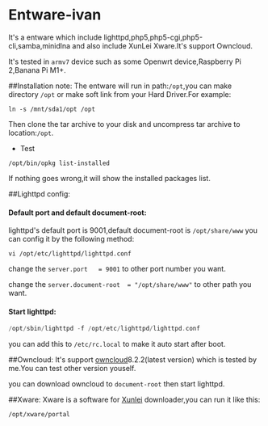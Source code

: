 # Entware-ivan

It's a entware which include lighttpd,php5,php5-cgi,php5-cli,samba,minidlna and also include XunLei Xware.It's support Owncloud.

It's tested in `armv7` device such as some Openwrt device,Raspberry Pi 2,Banana Pi M1+.

##Installation note:
The entware will run in path:`/opt`,you can make directory `/opt` or make soft link from your Hard Driver.For example:
```
ln -s /mnt/sda1/opt /opt
```
Then clone the tar archive to your disk and uncompress tar archive to location:`/opt`.

* Test

```
/opt/bin/opkg list-installed
```
If nothing goes wrong,it will show the installed packages list.

##Lighttpd config:
#### Default port and default document-root:

lighttpd's default port is 9001,default document-root is `/opt/share/www` you can config it by the following method:
```
vi /opt/etc/lighttpd/lighttpd.conf
```
change the `server.port   = 9001` to other port number you want.

change the `server.document-root  = "/opt/share/www"` to other path you want.

#### Start lighttpd: 

```php
/opt/sbin/lighttpd -f /opt/etc/lighttpd/lighttpd.conf
```
you can add this to `/etc/rc.local` to make it auto start after boot.

##Owncloud:
It's support [owncloud](https://owncloud.org/install/#instructions-server)8.2.2(latest version) which is tested by me.You can test other version youself.

you can download owncloud to `document-root` then start lighttpd.

##Xware:
Xware is a software for [Xunlei](http://luyou.xunlei.com/thread-12545-1-1.html) downloader,you can run it like this:
```
/opt/xware/portal
```
